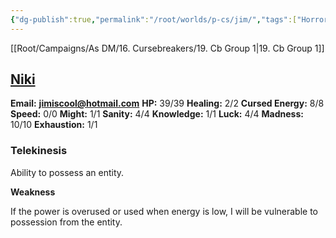 ```yaml
---
{"dg-publish":true,"permalink":"/root/worlds/p-cs/jim/","tags":["Horror","Balky"]}
---
```


[[Root/Campaigns/As DM/16. Cursebreakers/19. Cb Group 1\|19. Cb Group 1]]
## [Niki](Niki.md)

**Email:** **jimiscool@hotmail.com**
**HP:** 39/39
**Healing:** 2/2
**Cursed Energy:** 8/8
**Speed:** 0/0
**Might:** 1/1
**Sanity:** 4/4
**Knowledge:** 1/1
**Luck:** 4/4
**Madness:** 10/10
**Exhaustion:** 1/1

### **Telekinesis**  

Ability to possess an entity.

**Weakness**

If the power is overused or used when energy is low, I will be vulnerable to possession from the entity.